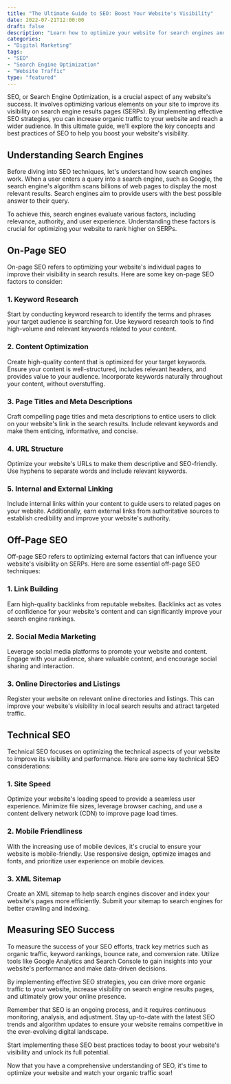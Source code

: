 ```yaml
---
title: "The Ultimate Guide to SEO: Boost Your Website's Visibility"
date: 2022-07-21T12:00:00
draft: false
description: "Learn how to optimize your website for search engines and increase organic traffic with this comprehensive SEO guide."
categories:
- "Digital Marketing"
tags:
- "SEO"
- "Search Engine Optimization"
- "Website Traffic"
type: "featured"
---
```


SEO, or Search Engine Optimization, is a crucial aspect of any website's success. It involves optimizing various elements on your site to improve its visibility on search engine results pages (SERPs). By implementing effective SEO strategies, you can increase organic traffic to your website and reach a wider audience. In this ultimate guide, we'll explore the key concepts and best practices of SEO to help you boost your website's visibility.

## Understanding Search Engines

Before diving into SEO techniques, let's understand how search engines work. When a user enters a query into a search engine, such as Google, the search engine's algorithm scans billions of web pages to display the most relevant results. Search engines aim to provide users with the best possible answer to their query.

To achieve this, search engines evaluate various factors, including relevance, authority, and user experience. Understanding these factors is crucial for optimizing your website to rank higher on SERPs.

## On-Page SEO

On-page SEO refers to optimizing your website's individual pages to improve their visibility in search results. Here are some key on-page SEO factors to consider:

### 1. Keyword Research

Start by conducting keyword research to identify the terms and phrases your target audience is searching for. Use keyword research tools to find high-volume and relevant keywords related to your content.

### 2. Content Optimization

Create high-quality content that is optimized for your target keywords. Ensure your content is well-structured, includes relevant headers, and provides value to your audience. Incorporate keywords naturally throughout your content, without overstuffing.

### 3. Page Titles and Meta Descriptions

Craft compelling page titles and meta descriptions to entice users to click on your website's link in the search results. Include relevant keywords and make them enticing, informative, and concise.

### 4. URL Structure

Optimize your website's URLs to make them descriptive and SEO-friendly. Use hyphens to separate words and include relevant keywords.

### 5. Internal and External Linking

Include internal links within your content to guide users to related pages on your website. Additionally, earn external links from authoritative sources to establish credibility and improve your website's authority.

## Off-Page SEO

Off-page SEO refers to optimizing external factors that can influence your website's visibility on SERPs. Here are some essential off-page SEO techniques:

### 1. Link Building

Earn high-quality backlinks from reputable websites. Backlinks act as votes of confidence for your website's content and can significantly improve your search engine rankings.

### 2. Social Media Marketing

Leverage social media platforms to promote your website and content. Engage with your audience, share valuable content, and encourage social sharing and interaction.

### 3. Online Directories and Listings

Register your website on relevant online directories and listings. This can improve your website's visibility in local search results and attract targeted traffic.

## Technical SEO

Technical SEO focuses on optimizing the technical aspects of your website to improve its visibility and performance. Here are some key technical SEO considerations:

### 1. Site Speed

Optimize your website's loading speed to provide a seamless user experience. Minimize file sizes, leverage browser caching, and use a content delivery network (CDN) to improve page load times.

### 2. Mobile Friendliness

With the increasing use of mobile devices, it's crucial to ensure your website is mobile-friendly. Use responsive design, optimize images and fonts, and prioritize user experience on mobile devices.

### 3. XML Sitemap

Create an XML sitemap to help search engines discover and index your website's pages more efficiently. Submit your sitemap to search engines for better crawling and indexing.

## Measuring SEO Success

To measure the success of your SEO efforts, track key metrics such as organic traffic, keyword rankings, bounce rate, and conversion rate. Utilize tools like Google Analytics and Search Console to gain insights into your website's performance and make data-driven decisions.

By implementing effective SEO strategies, you can drive more organic traffic to your website, increase visibility on search engine results pages, and ultimately grow your online presence.

Remember that SEO is an ongoing process, and it requires continuous monitoring, analysis, and adjustment. Stay up-to-date with the latest SEO trends and algorithm updates to ensure your website remains competitive in the ever-evolving digital landscape.

Start implementing these SEO best practices today to boost your website's visibility and unlock its full potential.

Now that you have a comprehensive understanding of SEO, it's time to optimize your website and watch your organic traffic soar!
